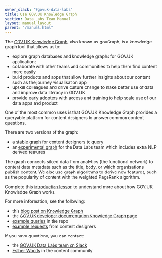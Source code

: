 ```yaml
---
owner_slack: "#govuk-data-labs"
title: Use GOV.UK Knowledge Graph
section: Data Labs Team Manual
layout: manual_layout
parent: "/manual.html"
---
```


The [GOV.UK Knowledge Graph](https://github.com/alphagov/govuk-knowledge-graph), also known as govGraph, is a knowledge graph tool that allows us to:

- explore graph databases and knowledge graphs for GOV.UK applications
- collaborate with other teams and communities to help them find content more easily
- build products and apps that allow further insights about our content such as the journey visualisation app
- upskill colleagues and drive culture change to make better use of data and improve data literacy in GOV.UK
- provide early adopters with access and training to help scale use of our data apps and product

One of the most common uses is that GOV.UK Knowledge Graph provides a queryable platform for content designers to answer common content questions.

There are two versions of the graph:

- a [stable graph](https://knowledge-graph.integration.govuk.digital:7473/browser/) for content designers to query
- an [experimental graph](https://knowledge-graph-lab.integration.govuk.digital:7473/browser/) for the Data Labs team which includes extra NLP derived features

The graph connects siloed data from analytics (the functional network) to content data metadata such as the title, body, or which organisations publish content. We also use graph algorithms to derive new features, such as the popularity of content with the weighted PageRank algorithm.

Complete this [introduction lesson](https://docs.google.com/document/d/1R8vati8E5aPJk_p0RYxu2yw2gJK_y6ikvi5VReV4YVs/edit) to understand more about how GOV.UK Knowledge Graph works.

For more information, see the following:

- this [blog post on Knowledge Graph](https://insidegovuk.blog.gov.uk/2020/08/07/one-graph-to-rule-them-all/)
- the [GOV.UK developer documentation Knowledge Graph page](https://docs.publishing.service.gov.uk/manual/knowledge-graph.html)
- [example queries](https://github.com/alphagov/govuk-knowledge-graph/tree/master/src/neo4j/favourite_queries) in the repo
- [example requests](https://drive.google.com/drive/u/0/folders/1uh7tKgHDkQF12pXS9-q7rUa2pHq8fGdo) from content designers

If you have questions, you can contact:

- the [GOV.UK Data Labs team on Slack](https://gds.slack.com/archives/CHR4UQKU4)
- [Esther Woods](mailto:esther.woods@digital.cabinet-office.gov.uk) in the content community
